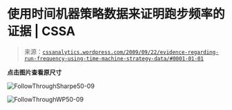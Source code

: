 <!--yml

category: 未分类

date: 2024-05-12 18:47:45

-->

# 使用时间机器策略数据来证明跑步频率的证据 | CSSA

> 来源：[`cssanalytics.wordpress.com/2009/09/22/evidence-regarding-run-frequency-using-time-machine-strategy-data/#0001-01-01`](https://cssanalytics.wordpress.com/2009/09/22/evidence-regarding-run-frequency-using-time-machine-strategy-data/#0001-01-01)

**点击图片查看原尺寸**

![FollowThroughSharpe50-09](https://cssanalytics.files.wordpress.com/2009/09/followthroughsharpe50-09.jpg)

![FollowThroughWP50-09](https://cssanalytics.files.wordpress.com/2009/09/followthroughwp50-09.jpg)
